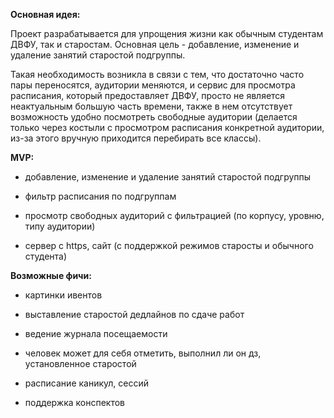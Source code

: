 **Основная идея:** 

Проект разрабатывается для упрощения жизни как обычным студентам ДВФУ, так и старостам. Основная цель - добавление, изменение и удаление занятий старостой подгруппы.

Такая необходимость возникла в связи с тем, что достаточно часто пары переносятся, аудитории меняются, и сервис для просмотра расписания, который предоставляет ДВФУ, просто не является неактуальным большую часть времени, также в нем отсутствует возможность удобно посмотреть свободные аудитории (делается только через костыли с просмотром расписания конкретной аудитории, из-за этого вручную приходится перебирать все классы).

**MVP:**

* добавление, изменение и удаление занятий старостой подгруппы

* фильтр расписания по подгруппам

* просмотр свободных аудиторий с фильтрацией (по корпусу, уровню, типу аудитории)

* сервер с https, сайт (с поддержкой режимов старосты и обычного студента)

**Возможные фичи:**

* картинки ивентов

* выставление старостой дедлайнов по сдаче работ

* ведение журнала посещаемости

* человек может для себя отметить, выполнил ли он дз, установленное старостой

* расписание каникул, сессий

* поддержка конспектов

